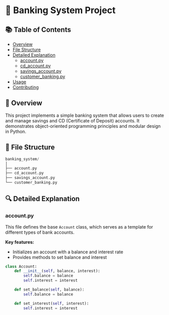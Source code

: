 # 🏦 Banking System Project

## 📚 Table of Contents
- [Overview](#overview)
- [File Structure](#file-structure)
- [Detailed Explanation](#detailed-explanation)
  - [account.py](#accountpy)
  - [cd_account.py](#cd_accountpy)
  - [savings_account.py](#savings_accountpy)
  - [customer_banking.py](#customer_bankingpy)
- [Usage](#usage)
- [Contributing](#contributing)

## 🌟 Overview

This project implements a simple banking system that allows users to create and manage savings and CD (Certificate of Deposit) accounts. It demonstrates object-oriented programming principles and modular design in Python.

## 📂 File Structure
```python
banking_system/
│
├── account.py
├── cd_account.py
├── savings_account.py
└── customer_banking.py
```

## 🔍 Detailed Explanation

### account.py

This file defines the base `Account` class, which serves as a template for different types of bank accounts.

**Key features:**
- Initializes an account with a balance and interest rate
- Provides methods to set balance and interest

```python
class Account:
    def __init__(self, balance, interest):
        self.balance = balance
        self.interest = interest

    def set_balance(self, balance):
        self.balance = balance

    def set_interest(self, interest):
        self.interest = interest
```
